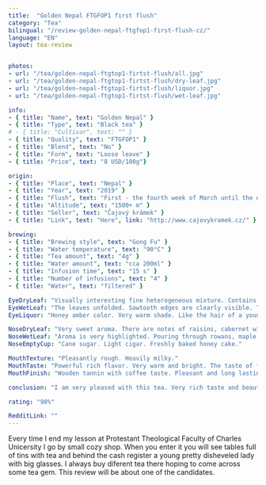 ```yaml
---
title:  "Golden Nepal FTGFOP1 first flush"
category: "Tea"
bilingual: "/review-golden-nepal-ftgfop1-first-flush-cz/"
language: "EN"
layout: tea-review


photos:
- url: "/tea/golden-nepal-ftgtop1-firtst-flush/all.jpg"
- url: "/tea/golden-nepal-ftgtop1-firtst-flush/dry-leaf.jpg"
- url: "/tea/golden-nepal-ftgtop1-firtst-flush/liquor.jpg"
- url: "/tea/golden-nepal-ftgtop1-firtst-flush/wet-leaf.jpg"

info:
- { title: "Name", text: "Golden Nepal" }
- { title: "Type", text: "Black tea" }
# - { title: "Cultivar", text: "" }
- { title: "Quality", text: "FTGFOP1" }
- { title: "Blend", text: "No" }
- { title: "Form", text: "Loose leave" }
- { title: "Price", text: "8 USD/100g"}

origin:
- { title: "Place", text: "Nepal" }
- { title: "Year", text: "2019" }
- { title: "Flush", text: "First - the fourth week of March until the end of April" }
- { title: "Altitude", text: "1500+ m" }
- { title: "Seller", text: "Čajový krámek" }
- { title: "Link", text: "Here", link: "http://www.cajovykramek.cz/" }

brewing:
- { title: "Brewing style", text: "Gong Fu" }
- { title: "Water temperature", text: "90°C" }
- { title: "Tea amount", text: "4g" }
- { title: "Water amount", text: "cca 200ml" }
- { title: "Infusion time", text: "15 s" }
- { title: "Number of infusions", text: "4" }
- { title: "Water", text: "filtered" }

EyeDryLeaf: "Visually interesting fine heterogeneous mixture. Contains small leafs with petioles. The leaves have a wide range of shades from green to brown to gray. There are also small tips with yellow hairs. Rarely can be found pieces of fine twigs."
EyeWetLeaf: "The leaves unfolded. Sawtooth edges are clearly visible. The colors of the leafs are more unified. The veins were greatly emphasized. Overall the leaves look like freshly picked."
EyeLiquor: "Honey amber color. Very warm shade. Like the hair of a young beautiful redhead in the sunshine."

NoseDryLeaf: "Very sweet aroma. There are notes of raisins, cabernet wines, barley malt and dried rose petals."
NoseWetLeaf: "Aroma is very highlighted. Pouring through rowans, maple syrup, red wine. It also reminds of smell when cutting fresh deciduous wood."
NoseEmptyCup: "Cane sugar. Light cigar. Freshly baked honey cake."

MouthTexture: "Pleasantly rough. Heavily milky."
MouthTaste: "Powerful rich flavor. Very warm and bright. The taste of fine tobacco and quality old wisky matured in wooden barrels. There are also tones of smoke from burning fresh wood. The flavor of freshly roasted coffee and decent minerality are also showing themself."
MouthFinish: "Wooden tannin with coffee taste. Pleasant and long lasting."

conclusion: "I am very pleased with this tea. Very rich taste and beautiful aroma. It is very similar to teas from northern Darjeeling but the higher altitude has increased its intensity. Gold tips have a great share in the taste which refreshes tea very much. It is obvious that it is result of high quality and gentle processing. It is the best black tea I've tried in some time."

rating: "90%"

RedditLink: ""
---
```


Every time I end my lesson at Protestant Theological Faculty of Charles Unicersity I go by small cozy shop. When you enter it you will see tables full of tins with tea and behind the cash register a young pretty disheveled lady with big glasses. I always buy diferent tea there hoping to come across some tea gem. This review will be about one of the candidates.

